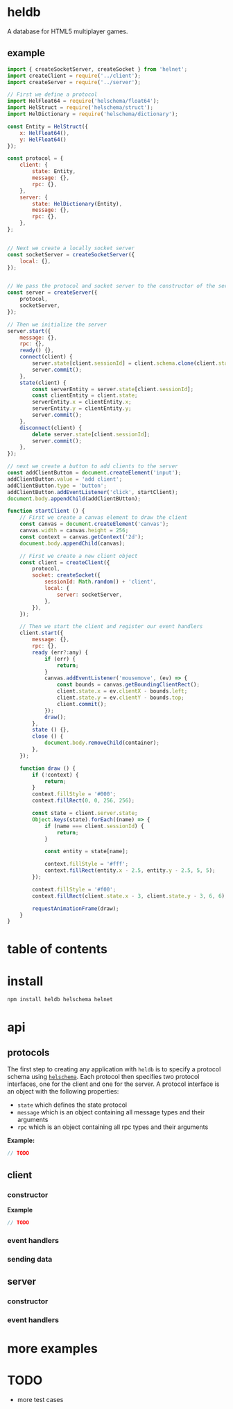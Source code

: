 # heldb
A database for HTML5 multiplayer games.

## example

```javascript
import { createSocketServer, createSocket } from 'helnet';
import createClient = require('../client');
import createServer = require('../server');

// First we define a protocol
import HelFloat64 = require('helschema/float64');
import HelStruct = require('helschema/struct');
import HelDictionary = require('helschema/dictionary');

const Entity = HelStruct({
    x: HelFloat64(),
    y: HelFloat64()
});

const protocol = {
    client: {
        state: Entity,
        message: {},
        rpc: {},
    },
    server: {
        state: HelDictionary(Entity),
        message: {},
        rpc: {},
    },
};


// Next we create a locally socket server
const socketServer = createSocketServer({
    local: {},
});


// We pass the protocol and socket server to the constructor of the server
const server = createServer({
    protocol,
    socketServer,
});

// Then we initialize the server
server.start({
    message: {},
    rpc: {},
    ready() {},
    connect(client) {
        server.state[client.sessionId] = client.schema.clone(client.state);
        server.commit();
    },
    state(client) {
        const serverEntity = server.state[client.sessionId];
        const clientEntity = client.state;
        serverEntity.x = clientEntity.x;
        serverEntity.y = clientEntity.y;
        server.commit();
    },
    disconnect(client) {
        delete server.state[client.sessionId];
        server.commit();
    },
});

// next we create a button to add clients to the server
const addClientButton = document.createElement('input');
addClientButton.value = 'add client';
addClientButton.type = 'button';
addClientButton.addEventListener('click', startClient);
document.body.appendChild(addClientBUtton);

function startClient () {
    // First we create a canvas element to draw the client
    const canvas = document.createElement('canvas');
    canvas.width = canvas.height = 256;
    const context = canvas.getContext('2d');
    document.body.appendChild(canvas);

    // First we create a new client object
    const client = createClient({
        protocol,
        socket: createSocket({
            sessionId: Math.random() + 'client',
            local: {
                server: socketServer,
            },
        }),
    });

    // Then we start the client and register our event handlers
    client.start({
        message: {},
        rpc: {},
        ready (err?:any) {
            if (err) {
                return;
            }
            canvas.addEventListener('mousemove', (ev) => {
                const bounds = canvas.getBoundingClientRect();
                client.state.x = ev.clientX - bounds.left;
                client.state.y = ev.clientY - bounds.top;
                client.commit();
            });
            draw();
        },
        state () {},
        close () {
            document.body.removeChild(container);
        },
    });

    function draw () {
        if (!context) {
            return;
        }
        context.fillStyle = '#000';
        context.fillRect(0, 0, 256, 256);

        const state = client.server.state;
        Object.keys(state).forEach((name) => {
            if (name === client.sessionId) {
                return;
            }

            const entity = state[name];

            context.fillStyle = '#fff';
            context.fillRect(entity.x - 2.5, entity.y - 2.5, 5, 5);
        });

        context.fillStyle = '#f00';
        context.fillRect(client.state.x - 3, client.state.y - 3, 6, 6);

        requestAnimationFrame(draw);
    }
}
```

# table of contents

# install #

```
npm install heldb helschema helnet
```

# api #

## protocols
The first step to creating any application with `heldb` is to specify a protocol schema using [`helschema`](https://github.com/mikolalysenko/heldb/tree/master/helschema).  Each protocol then specifies two protocol interfaces, one for the client and one for the server.  A protocol interface is an object with the following properties:

* `state` which defines the state protocol
* `message` which is an object containing all message types and their arguments
* `rpc` which is an object containing all rpc types and their arguments

**Example:**

```javascript
// TODO
```

## client ##

### constructor ###

**Example**

```javascript
// TODO
```

### event handlers ###

### sending data ###

## server ##

### constructor ###

### event handlers ###

# more examples #

# TODO

* more test cases